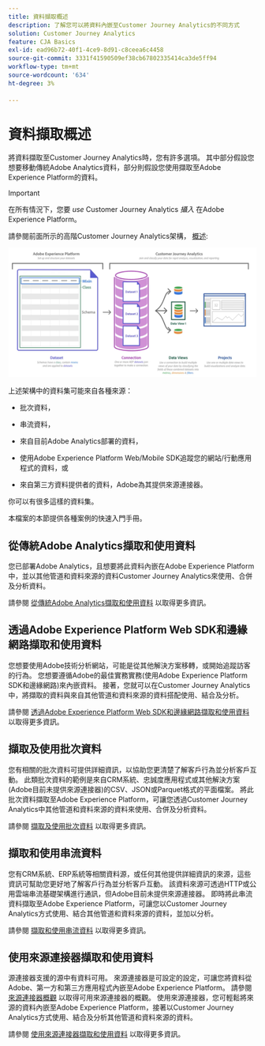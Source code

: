 ```yaml
---
title: 資料擷取概述
description: 了解您可以將資料內嵌至Customer Journey Analytics的不同方式
solution: Customer Journey Analytics
feature: CJA Basics
exl-id: ead96b72-40f1-4ce9-8d91-c8ceea6c4458
source-git-commit: 3331f41590509ef38cb67802335414ca3de5ff94
workflow-type: tm+mt
source-wordcount: '634'
ht-degree: 3%

---
```


# 資料擷取概述

將資料擷取至Customer Journey Analytics時，您有許多選項。 其中部分假設您想要移動傳統Adobe Analytics資料，部分則假設您使用擷取至Adobe Experience Platform的資料。

>[!IMPORTANT]
>
>在所有情況下，您要 _use_ Customer Journey Analytics _攝入_ 在Adobe Experience Platform。


請參閱前面所示的高階Customer Journey Analytics架構， [概述](https://experienceleague.adobe.com/docs/analytics-platform/using/cja-overview/cja-overview.html?lang=en):

![客戶歷程分析](./assets/cja-architecture.png)

上述架構中的資料集可能來自各種來源：

- 批次資料，

- 串流資料，

- 來自目前Adobe Analytics部署的資料，

- 使用Adobe Experience Platform Web/Mobile SDK追蹤您的網站/行動應用程式的資料，或

- 來自第三方資料提供者的資料，Adobe為其提供來源連接器。

你可以有很多這樣的資料集。

本檔案的本節提供各種案例的快速入門手冊。

## 從傳統Adobe Analytics擷取和使用資料

您已部署Adobe Analytics，且想要將此資料內嵌在Adobe Experience Platform中，並以其他管道和資料來源的資料Customer Journey Analytics來使用、合併及分析資料。

請參閱 [從傳統Adobe Analytics擷取和使用資料](./analytics.md) 以取得更多資訊。

## 透過Adobe Experience Platform Web SDK和邊緣網路擷取和使用資料

您想要使用Adobe技術分析網站，可能是從其他解決方案移轉，或開始追蹤訪客的行為。 您想要遵循Adobe的最佳實務實務(使用Adobe Experience Platform SDK和邊緣網路)來內嵌資料。 接著，您就可以在Customer Journey Analytics中，將擷取的資料與來自其他管道和資料來源的資料搭配使用、結合及分析。

請參閱 [透過Adobe Experience Platform Web SDK和邊緣網路擷取和使用資料](./aepwebsdk.md) 以取得更多資訊。

## 擷取及使用批次資料

您有相關的批次資料可提供詳細資訊，以協助您更清楚了解客戶行為並分析客戶互動。 此類批次資料的範例是來自CRM系統、忠誠度應用程式或其他解決方案(Adobe目前未提供來源連接器)的CSV、JSON或Parquet格式的平面檔案。 將此批次資料擷取至Adobe Experience Platform，可讓您透過Customer Journey Analytics中其他管道和資料來源的資料來使用、合併及分析資料。

請參閱 [擷取及使用批次資料](./batch.md) 以取得更多資訊。

## 擷取和使用串流資料

您有CRM系統、ERP系統等相關資料源，或任何其他提供詳細資訊的來源，這些資訊可幫助您更好地了解客戶行為並分析客戶互動。 該資料來源可透過HTTP或公用雲端串流基礎架構進行通訊，但Adobe目前未提供來源連接器。 即時將此串流資料擷取至Adobe Experience Platform，可讓您以Customer Journey Analytics方式使用、結合其他管道和資料來源的資料，並加以分析。

請參閱 [擷取和使用串流資料](./streaming.md) 以取得更多資訊。

## 使用來源連接器擷取和使用資料

源連接器支援的源中有資料可用。 來源連接器是可設定的設定，可讓您將資料從Adobe、第一方和第三方應用程式內嵌至Adobe Experience Platform。 請參閱 [來源連接器概觀](https://experienceleague.adobe.com/docs/experience-platform/sources/home.html?lang=zh-Hant) 以取得可用來源連接器的概觀。 使用來源連接器，您可輕鬆將來源的資料內嵌至Adobe Experience Platform，接著以Customer Journey Analytics方式使用、結合及分析其他管道和資料來源的資料。

請參閱 [使用來源連接器擷取和使用資料](./sources.md) 以取得更多資訊。
